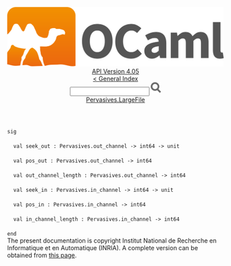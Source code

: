 <!-- ((! set title API !)) ((! set documentation !)) ((! set api !)) ((! set nobreadcrumb !)) -->
<div class="api"><header><nav class="toc brand"><a class="brand" href="https://ocaml.org/"><img src="colour-logo-gray.svg" class="svg" alt="OCaml"></a></nav><nav class="toc"><div class="toc_version"><a href="/docs" id="version-select">API Version 4.05</a></div><a href="index.html">&lt; General Index</a><div class="api_search"><input type="text" name="apisearch" id="api_search" oninput="mySearch(false);" onkeypress="this.oninput();" onclick="this.oninput();" onpaste="this.oninput();">
<img src="search_icon.svg" alt="Search" class="svg" onclick="mySearch(false)"></div>
<div id="search_results"></div><div class="toc_title"><a href="Pervasives.LargeFile.html">Pervasives.LargeFile</a></div><ul></ul></nav></header>
<code class="code"><span class="keyword">sig</span><br>
&nbsp;&nbsp;<span class="keyword">val</span>&nbsp;seek_out&nbsp;:&nbsp;<span class="constructor">Pervasives</span>.out_channel&nbsp;<span class="keywordsign">-&gt;</span>&nbsp;int64&nbsp;<span class="keywordsign">-&gt;</span>&nbsp;unit<br>
&nbsp;&nbsp;<span class="keyword">val</span>&nbsp;pos_out&nbsp;:&nbsp;<span class="constructor">Pervasives</span>.out_channel&nbsp;<span class="keywordsign">-&gt;</span>&nbsp;int64<br>
&nbsp;&nbsp;<span class="keyword">val</span>&nbsp;out_channel_length&nbsp;:&nbsp;<span class="constructor">Pervasives</span>.out_channel&nbsp;<span class="keywordsign">-&gt;</span>&nbsp;int64<br>
&nbsp;&nbsp;<span class="keyword">val</span>&nbsp;seek_in&nbsp;:&nbsp;<span class="constructor">Pervasives</span>.in_channel&nbsp;<span class="keywordsign">-&gt;</span>&nbsp;int64&nbsp;<span class="keywordsign">-&gt;</span>&nbsp;unit<br>
&nbsp;&nbsp;<span class="keyword">val</span>&nbsp;pos_in&nbsp;:&nbsp;<span class="constructor">Pervasives</span>.in_channel&nbsp;<span class="keywordsign">-&gt;</span>&nbsp;int64<br>
&nbsp;&nbsp;<span class="keyword">val</span>&nbsp;in_channel_length&nbsp;:&nbsp;<span class="constructor">Pervasives</span>.in_channel&nbsp;<span class="keywordsign">-&gt;</span>&nbsp;int64<br>
<span class="keyword">end</span></code><div class="copyright">The present documentation is copyright Institut National de Recherche en Informatique et en Automatique (INRIA). A complete version can be obtained from <a href="http://caml.inria.fr/pub/docs/manual-ocaml/">this page</a>.</div></div>